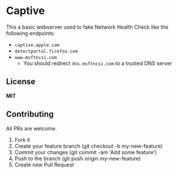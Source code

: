# Captive

This a basic webserver used to fake Network Health Check like the following endpoints:
- `captive.apple.com`
- `detectportal.firefox.com`
- `www.msftncsi.com`
  - You should redirect `dns.msftncsi.com` to a trusted DNS server

## License

**MIT**


## Contributing

All PRs are welcome.

1. Fork it
2. Create your feature branch (git checkout -b my-new-feature)
3. Commit your changes (git commit -am 'Add some feature')
5. Push to the branch (git push origin my-new-feature)
6. Create new Pull Request
